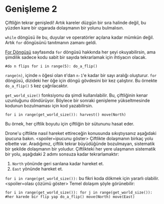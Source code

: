 # Genişleme 2
Çiftliğin tekrar genişledi! Artık kareler düzgün bir sıra halinde değil, bu yüzden kare bir ızgarada dolaşmanın bir yolunu bulmalısın.

`while` döngüsü ile bu, duyular ve operatörler açılana kadar mümkün değil.
Artık `for` döngüsünü tanıtmanın zamanı geldi.

[For Döngüsü](docs/scripting/for.md) sayfasında `for` döngüsü hakkında her şeyi okuyabilirsin, ama şimdilik sadece kodu sabit bir sayıda tekrarlamak için ihtiyacın olacak.

`#do n flips
for i in range(5):
	do_a_flip()`

`range(n)`, içinde `n` öğesi olan `0`'dan `n-1`'e kadar bir sayı aralığı oluşturur. `for` döngüsü, dizideki her öğe için döngü gövdesini bir kez çalıştırır. Bu örnekte `do_a_flip()` `5` kez çağrılacaktır.

`get_world_size()` fonksiyonu da şimdi kullanılabilir. Bu, çiftliğinin kenar uzunluğunu döndürüyor. Böylece bir sonraki genişleme yükseltmesinde kodunun bozulmaması için kod yazabilirsin.

`for i in range(get_world_size()):
	harvest()
	move(North)`

Bu örnek, her çiftlik boyutu için çiftliğin bir sütununu hasat eder.

Drone'u çiftlikte nasıl hareket ettireceğin konusunda sıkıştıysanız aşağıdaki ipucuna bakın.
<spoiler=ipucunu göster> Çiftlikte dolaşmanın birkaç yolu elbette var.
Aradığımız, çiftlik tekrar büyüdüğünde bozulmayan, sistematik bir şekilde dolaşmanın bir yoludur.
Çiftlikteki her yere ulaşmanın sistematik bir yolu, aşağıdaki 2 adımı sonsuza kadar tekrarlamaktır:

1. `North` yönünde geri sarılana kadar hareket et.
2. `East` yönünde hareket et.

`for i in range(get_world_size()):` bu fikri koda dökmek için yararlı olabilir.
</spoiler>
<spoiler=olası çözümü göster> Temel dolaşım şöyle görünebilir:

`for i in range(get_world_size()):
	for j in range(get_world_size()):
		#her karede bir flip yap
		do_a_flip()
		move(North)
	move(East)`
</spoiler>